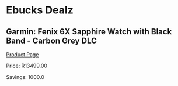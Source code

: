 
# Ebucks Dealz
## Garmin: Fenix 6X Sapphire Watch with Black Band - Carbon Grey DLC
[Product Page](https://www.ebucks.com/web/shop/productSelected.do?prodId=1069450787&catId=1158502875)

Price: R13499.00

Savings: 1000.0


	